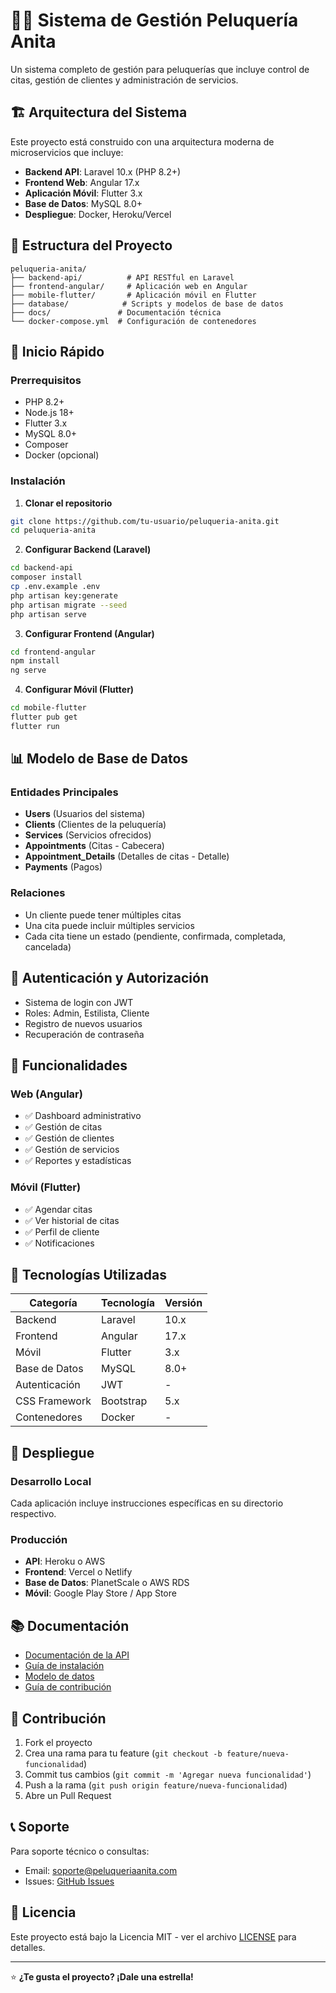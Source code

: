 # 💇‍♀️ Sistema de Gestión Peluquería Anita

Un sistema completo de gestión para peluquerías que incluye control de citas, gestión de clientes y administración de servicios.

## 🏗️ Arquitectura del Sistema

Este proyecto está construido con una arquitectura moderna de microservicios que incluye:

- **Backend API**: Laravel 10.x (PHP 8.2+)
- **Frontend Web**: Angular 17.x
- **Aplicación Móvil**: Flutter 3.x
- **Base de Datos**: MySQL 8.0+
- **Despliegue**: Docker, Heroku/Vercel

## 📁 Estructura del Proyecto

```
peluqueria-anita/
├── backend-api/          # API RESTful en Laravel
├── frontend-angular/     # Aplicación web en Angular
├── mobile-flutter/       # Aplicación móvil en Flutter
├── database/            # Scripts y modelos de base de datos
├── docs/               # Documentación técnica
└── docker-compose.yml  # Configuración de contenedores
```

## 🚀 Inicio Rápido

### Prerrequisitos

- PHP 8.2+
- Node.js 18+
- Flutter 3.x
- MySQL 8.0+
- Composer
- Docker (opcional)

### Instalación

1. **Clonar el repositorio**
```bash
git clone https://github.com/tu-usuario/peluqueria-anita.git
cd peluqueria-anita
```

2. **Configurar Backend (Laravel)**
```bash
cd backend-api
composer install
cp .env.example .env
php artisan key:generate
php artisan migrate --seed
php artisan serve
```

3. **Configurar Frontend (Angular)**
```bash
cd frontend-angular
npm install
ng serve
```

4. **Configurar Móvil (Flutter)**
```bash
cd mobile-flutter
flutter pub get
flutter run
```

## 📊 Modelo de Base de Datos

### Entidades Principales

- **Users** (Usuarios del sistema)
- **Clients** (Clientes de la peluquería)
- **Services** (Servicios ofrecidos)
- **Appointments** (Citas - Cabecera)
- **Appointment_Details** (Detalles de citas - Detalle)
- **Payments** (Pagos)

### Relaciones

- Un cliente puede tener múltiples citas
- Una cita puede incluir múltiples servicios
- Cada cita tiene un estado (pendiente, confirmada, completada, cancelada)

## 🔐 Autenticación y Autorización

- Sistema de login con JWT
- Roles: Admin, Estilista, Cliente
- Registro de nuevos usuarios
- Recuperación de contraseña

## 📱 Funcionalidades

### Web (Angular)
- ✅ Dashboard administrativo
- ✅ Gestión de citas
- ✅ Gestión de clientes
- ✅ Gestión de servicios
- ✅ Reportes y estadísticas

### Móvil (Flutter)
- ✅ Agendar citas
- ✅ Ver historial de citas
- ✅ Perfil de cliente
- ✅ Notificaciones

## 🎨 Tecnologías Utilizadas

| Categoría | Tecnología | Versión |
|-----------|------------|---------|
| Backend | Laravel | 10.x |
| Frontend | Angular | 17.x |
| Móvil | Flutter | 3.x |
| Base de Datos | MySQL | 8.0+ |
| Autenticación | JWT | - |
| CSS Framework | Bootstrap | 5.x |
| Contenedores | Docker | - |

## 🚀 Despliegue

### Desarrollo Local
Cada aplicación incluye instrucciones específicas en su directorio respectivo.

### Producción
- **API**: Heroku o AWS
- **Frontend**: Vercel o Netlify
- **Base de Datos**: PlanetScale o AWS RDS
- **Móvil**: Google Play Store / App Store

## 📚 Documentación

- [Documentación de la API](./docs/api-documentation.md)
- [Guía de instalación](./docs/installation-guide.md)
- [Modelo de datos](./docs/database-model.md)
- [Guía de contribución](./docs/contributing.md)

## 🤝 Contribución

1. Fork el proyecto
2. Crea una rama para tu feature (`git checkout -b feature/nueva-funcionalidad`)
3. Commit tus cambios (`git commit -m 'Agregar nueva funcionalidad'`)
4. Push a la rama (`git push origin feature/nueva-funcionalidad`)
5. Abre un Pull Request

## 📞 Soporte

Para soporte técnico o consultas:
- Email: soporte@peluqueriaanita.com
- Issues: [GitHub Issues](https://github.com/tu-usuario/peluqueria-anita/issues)

## 📄 Licencia

Este proyecto está bajo la Licencia MIT - ver el archivo [LICENSE](LICENSE) para detalles.

---

⭐ **¿Te gusta el proyecto? ¡Dale una estrella!**